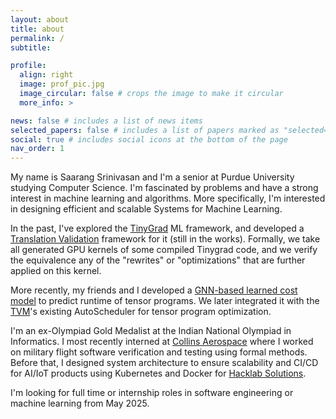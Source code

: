 ```yaml
---
layout: about
title: about
permalink: /
subtitle: 

profile:
  align: right
  image: prof_pic.jpg
  image_circular: false # crops the image to make it circular
  more_info: >

news: false # includes a list of news items
selected_papers: false # includes a list of papers marked as "selected={true}"
social: true # includes social icons at the bottom of the page
nav_order: 1
---
```


My name is Saarang Srinivasan and I'm a senior at Purdue University studying Computer Science. I'm fascinated by problems and have a strong interest in machine learning and algorithms. More specifically, I'm interested in designing efficient and scalable Systems for Machine Learning.

In the past, I've explored the [TinyGrad](https://tinygrad.org/) ML framework, and developed a [Translation Validation](https://saarang123.github.io/projects/2_project/) framework for it (still in the works). Formally, we take all generated GPU kernels of some compiled Tinygrad code, and we verify the equivalence any of the "rewrites" or "optimizations" that are further applied on this kernel.

More recently, my friends and I developed a [GNN-based learned cost model](https://saarang123.github.io/projects/1_project/) to predict runtime of tensor programs. We later integrated it with the [TVM](https://tvm.apache.org/)'s existing AutoScheduler for tensor program optimization.

I'm an ex-Olympiad Gold Medalist at the Indian National Olympiad in Informatics. I most recently interned at [Collins Aerospace](https://www.collinsaerospace.com/) where I worked on military flight software verification and testing using formal methods. Before that, I designed system architecture to ensure scalability and CI/CD for AI/IoT products using Kubernetes and Docker for [Hacklab Solutions](https://www.hacklab.solutions/).

I'm looking for full time or internship roles in software engineering or machine learning from May 2025.
